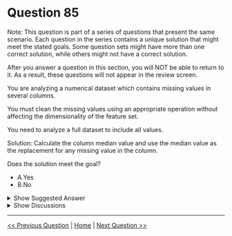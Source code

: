 # Question 85

Note: This question is part of a series of questions that present the same scenario. Each question in the series contains a unique solution that might meet the stated goals. Some question sets might have more than one correct solution, while others might not have a correct solution.

After you answer a question in this section, you will NOT be able to return to it. As a result, these questions will not appear in the review screen.

You are analyzing a numerical dataset which contains missing values in several columns.

You must clean the missing values using an appropriate operation without affecting the dimensionality of the feature set.

You need to analyze a full dataset to include all values.

Solution: Calculate the column median value and use the median value as the replacement for any missing value in the column.

Does the solution meet the goal?

* A.Yes
* B.No

<details>
  <summary>Show Suggested Answer</summary>

  <strong>A</strong><br>

</details>

<details>
  <summary>Show Discussions</summary>

<blockquote><p><strong>Aleem</strong> <code>(Thu 06 May 2021 05:50)</code> - <em>Upvotes: 34</em></p><p>&quot;You need to analyze a full dataset&quot; just means you can&#x27;t drop the rows or the columns. Replacing missing data with the median may increase the cardinality but dimensionality is only increased by adding new feature columns. Median replacement is a valid method in this case. The answer should be &quot;Yes&quot;.</p></blockquote>
<blockquote><p><strong>TheYazan</strong> <code>(Wed 09 Mar 2022 05:54)</code> - <em>Upvotes: 2</em></p><p>I guess because they mentioned &quot;appropriate&quot; which is vague but it might be the case</p></blockquote>
<blockquote><p><strong>amarques</strong> <code>(Fri 02 Aug 2019 11:09)</code> - <em>Upvotes: 14</em></p><p>In the reference you mentioned it&#x27;s not explicit that you can only use MICE.
There&#x27;s any reason because we cannot use median?
Thank you</p></blockquote>
<blockquote><p><strong>NaishinMatiri</strong> <code>(Wed 21 Apr 2021 00:05)</code> - <em>Upvotes: 4</em></p><p>I think the answer should ONLY be the Mean. Since there are missing values in many columns and MICE uses other columns to calculate the value. Trying to calculate values where the other columns also have missing values could alter the result.</p></blockquote>
<blockquote><p><strong>andre999</strong> <code>(Mon 21 Jun 2021 08:53)</code> - <em>Upvotes: 3</em></p><p>You can also use Median for numerical values, as stated in the exercice.</p></blockquote>
<blockquote><p><strong>jefimija</strong> <code>(Thu 10 Oct 2024 13:13)</code> - <em>Upvotes: 1</em></p><p>if values are missing in the entire column, how do you calculate the median?</p></blockquote>
<blockquote><p><strong>haby</strong> <code>(Thu 21 Dec 2023 14:21)</code> - <em>Upvotes: 1</em></p><p>B for sure. Median is only available if the columns/rows are numeric or ordinal, if they are categorical or even string, we have to use Mode or other methods.</p></blockquote>
<blockquote><p><strong>Anjiiiiiii</strong> <code>(Thu 30 May 2024 10:08)</code> - <em>Upvotes: 2</em></p><p>The question says it&#x27;s a numerical dataset.</p></blockquote>
<blockquote><p><strong>Ahmed_Gehad</strong> <code>(Sun 23 Jul 2023 13:33)</code> - <em>Upvotes: 1</em></p><p>The solution meets the goal because it uses an appropriate operation to clean the missing values without affecting the dimensionality of the feature set. The median value is a good choice for imputing missing values because it is not affected by outliers. Additionally, the median value does not affect the dimensionality of the feature set because it is a single value.</p></blockquote>
<blockquote><p><strong>snegnik</strong> <code>(Mon 22 May 2023 17:28)</code> - <em>Upvotes: 2</em></p><p>I think B is True. Median replacement &quot;analyze&quot; only one column, but MICE method use all columns for one. Also we can use Probablistic PCA mothod.</p></blockquote>
<blockquote><p><strong>MarinaMijailovic</strong> <code>(Fri 19 May 2023 10:13)</code> - <em>Upvotes: 1</em></p><p>If columns are numeric then yes, otherwise no. The problem is we dont have that information.</p></blockquote>
<blockquote><p><strong>swatidorge1010</strong> <code>(Sun 14 May 2023 15:36)</code> - <em>Upvotes: 1</em></p><p>Please change answer or justify</p></blockquote>
<blockquote><p><strong>swatidorge1010</strong> <code>(Sun 14 May 2023 15:35)</code> - <em>Upvotes: 2</em></p><p>Answer : B 
As its not mentioned all columns have numeric values.</p></blockquote>
<blockquote><p><strong>snegnik</strong> <code>(Mon 22 May 2023 17:30)</code> - <em>Upvotes: 2</em></p><p>It is mentioned &quot;You are analyzing a numerical dataset&quot;</p></blockquote>
<blockquote><p><strong>ajay0011</strong> <code>(Sun 02 Apr 2023 04:56)</code> - <em>Upvotes: 1</em></p><p>Yes is the answer, please change it</p></blockquote>
<blockquote><p><strong>Edriv</strong> <code>(Wed 14 Dec 2022 13:00)</code> - <em>Upvotes: 1</em></p><p>Agree A</p></blockquote>
<blockquote><p><strong>jlopezfelizzola</strong> <code>(Sun 18 Sep 2022 11:18)</code> - <em>Upvotes: 3</em></p><p>Should be A</p></blockquote>
<blockquote><p><strong>FU_User</strong> <code>(Wed 18 May 2022 11:21)</code> - <em>Upvotes: 3</em></p><p>It is correct as it doesn&#x27;t add or drop columns.
Also &quot;You need to analyze a full dataset&quot; can either mean that the algorithm should take the full existing dataset into account when replacing values (which this one does) or that no existing data should be deleted (median does not delete anything)</p></blockquote>
<blockquote><p><strong>VEDPRASAD</strong> <code>(Sun 27 Mar 2022 19:22)</code> - <em>Upvotes: 2</em></p><p>In an existing project we did median, with clustered dataset. so median works</p></blockquote>
<blockquote><p><strong>David_Tadeu</strong> <code>(Fri 25 Mar 2022 14:46)</code> - <em>Upvotes: 4</em></p><p>Applying the mentioned method to the following dataset 

1 | 5 | - | - | 7 | 3 |
- | 0 | 2 | 2 | 7 | 4 |
2 | 6 | 9 | - | 2 | - |
3 | - | - | - | 7 | - |

would lead to 

1 | 4 | 4 | 4 | 7 | 3 |
2 | 0 | 2 | 2 | 7 | 4 |
2 | 6 | 9 | 4 | 2 | 4 |
3 | 5 | 5 | 5 | 7 | 5 |

Hence
 - missing data cleaned
 - dimensionality preserved</p></blockquote>
<blockquote><p><strong>David_Tadeu</strong> <code>(Fri 25 Mar 2022 14:47)</code> - <em>Upvotes: 1</em></p><p>oops the entry (1,2) is meant to be a 5 in the dataset below</p></blockquote>
<blockquote><p><strong>synapse</strong> <code>(Sun 13 Mar 2022 14:10)</code> - <em>Upvotes: 4</em></p><p>Copying a good answer: &quot;You need to analyze a full dataset&quot; just means you can&#x27;t drop the rows or the columns. Replacing missing data with the median may increase the cardinality but dimensionality is only increased by adding new feature columns. Median replacement is a valid method in this case. The answer should be &quot;Yes&quot;</p></blockquote>
<blockquote><p><strong>mikosann</strong> <code>(Wed 22 Sep 2021 13:42)</code> - <em>Upvotes: 4</em></p><p>I think the answer is correct. Filling missing values with mean/median is a highly used method. It works on each column separately and independently. And it only replaces the missing values, doesn&#x27;t add any new columns or new rows to the dataset which means it doesn&#x27;t effect dimensions. Taking the mean/median of the column and replacing missing values is one of the beginner data science topics. MICE can be a better method but this doesn&#x27;t mean the answer is wrong.</p></blockquote>
<blockquote><p><strong>mikosann</strong> <code>(Wed 22 Sep 2021 13:57)</code> - <em>Upvotes: 3</em></p><p>I mean the solution is correct. Not the answer.</p></blockquote>

</details>

---

[<< Previous Question](question_84.md) | [Home](/index.md) | [Next Question >>](question_86.md)

